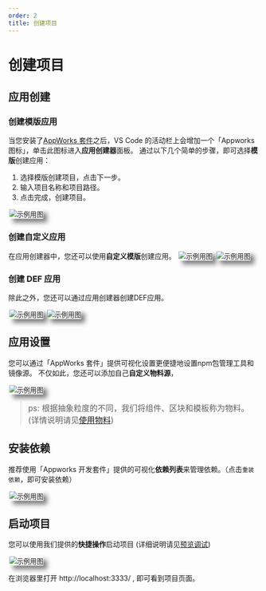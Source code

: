 ```yaml
---
order: 2
title: 创建项目
---
```


# 创建项目

## 应用创建

### 创建模版应用

当您安装了[AppWorks 套件](https://marketplace.visualstudio.com/items?itemName=iceworks-team.iceworks)之后，VS Code 的活动栏上会增加一个「Appworks 图标」，单击此图标进入**应用创建器**面板。
通过以下几个简单的步骤，即可选择**模版**创建应用：

1. 选择模版创建项目，点击下一步。
2. 输入项目名称和项目路径。
3. 点击完成，创建项目。

<img src="https://img.alicdn.com/imgextra/i3/O1CN011fIOD21fEb2aKShWh_!!6000000003975-1-tps-1220-942.gif" alt="示例用图" style="transform: scale(.95, .95); box-shadow: 8px 8px 10px gray;border-radius:1%;"  />

### 创建自定义应用
在应用创建器中，您还可以使用**自定义模版**创建应用。
<img src="https://img.alicdn.com/imgextra/i3/O1CN01bUlARJ24grswcdeuC_!!6000000007421-2-tps-1276-811.png" alt="示例用图" style="transform: scale(.95, .95); box-shadow: 8px 8px 10px gray;border-radius:1%;"  />
<img src="https://img.alicdn.com/imgextra/i3/O1CN01g549wM1R0wcCJ8P1O_!!6000000002050-2-tps-2722-1488.png" alt="示例用图" style="transform: scale(.95, .95); box-shadow: 8px 8px 10px gray;border-radius:1%;"  />

### 创建 DEF 应用

除此之外，您还可以通过应用创建器创建DEF应用。

<img src="https://img.alicdn.com/imgextra/i3/O1CN017MT6It1wBi0ipGhxG_!!6000000006270-2-tps-2198-1536.png" alt="示例用图" style="transform: scale(.95, .95); box-shadow: 8px 8px 10px gray;border-radius:1%;"  />

<img src="https://img.alicdn.com/imgextra/i1/O1CN01wtPo7s1p7rNGYG6Hg_!!6000000005314-2-tps-2198-1536.png" alt="示例用图" style="transform: scale(.95, .95); box-shadow: 8px 8px 10px gray;border-radius:1%;"  />

## 应用设置

您可以通过「AppWorks 套件」提供可视化设置更便捷地设置npm包管理工具和镜像源。
不仅如此，您还可以添加自己**自定义物料源**，

<img src="https://img.alicdn.com/imgextra/i2/O1CN01oZ51VM21WqMpQGDEM_!!6000000006993-0-tps-1350-844.jpg" alt="示例用图" style="transform: scale(.95, .95); box-shadow: 8px 8px 10px gray;border-radius:1%;"  />

> <font size=3>ps: 根据抽象粒度的不同，我们将组件、区块和模板称为物料。(详情说明请见[使用物料](/pack/basic/materials))</font>

## 安装依赖

推荐使用「Appworks 开发套件」提供的可视化**依赖列表**来管理依赖。（点击`重装依赖`，即可安装依赖）

<img src="https://img.alicdn.com/imgextra/i1/O1CN01jeL0Qg1PJbWIbxkC0_!!6000000001820-2-tps-1247-970.png" alt="示例用图" style="transform: scale(.95, .95); box-shadow: 8px 8px 10px gray;border-radius:1%;" />

## 启动项目

您可以使用我们提供的**快捷操作**启动项目 (详细说明请见[预览调试](/pack/basic/debug))

<img src="https://img.alicdn.com/imgextra/i1/O1CN01prjQXh22vPDxx5QQt_!!6000000007182-2-tps-1247-970.png" alt="示例用图" style="transform: scale(.95, .95); box-shadow: 8px 8px 10px gray;border-radius:1%;" />

在浏览器里打开 http://localhost:3333/ , 即可看到项目页面。